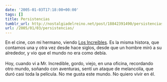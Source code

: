 ```yaml
---
date: '2005-01-03T17:18:00+00:00'
tags: []
title: Persistencias
tumblr_url: http://nostalgiadelreino.net/post/18842391490/persistencias
url: /2005/01/03/persistencias/
---
```


<p>En el cine, con mi hermano, viendo <a href="http://www.imdb.com/title/tt0317705/combined">Los Increíbles</a>. Es la misma histora, que contamos una y otra vez desde hace siglos, desde que un hombre miró a su alrededor, y vio que el mundo no era como debía.<br/><br/>Hoy, cuando vi a Mr. Incredible, gordo, viejo, en una oficina, recordando otro mundo, soñando con aventuras, sentí un ataque de melancolía, que duró casi toda la película. No me gusta este mundo. No quiero vivir en él.</p><div class="blogger-post-footer"><img width="1" height="1" src="https://blogger.googleusercontent.com/tracker/1180118427259117074-2554686227446234100?l=nostalgiadelreino.blogspot.com" alt=""/></div>